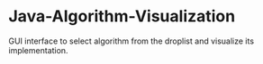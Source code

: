 # Java-Algorithm-Visualization


GUI interface to select algorithm from the droplist and visualize its implementation.
